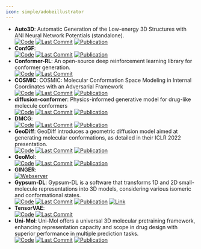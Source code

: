 ```yaml
---
icon: simple/adobeillustrator
---
```


- **Auto3D**: Automatic Generation of the Low-energy 3D Structures with ANI Neural Network Potentials (standalone).  
		[![Code](https://img.shields.io/github/stars/isayevlab/Auto3D_pkg?style=for-the-badge&logo=github)](https://github.com/isayevlab/Auto3D_pkg) [![Last Commit](https://img.shields.io/github/last-commit/isayevlab/Auto3D_pkg?style=for-the-badge&logo=github)](https://github.com/isayevlab/Auto3D_pkg) [![Publication](https://img.shields.io/badge/Publication-Citations:29-blue?style=for-the-badge&logo=bookstack)](https://doi.org/10.1021/acs.jcim.2c00817) 
- **ConfGF**:   
		[![Code](https://img.shields.io/github/stars/DeepGraphLearning/ConfGF?style=for-the-badge&logo=github)](https://github.com/DeepGraphLearning/ConfGF) [![Last Commit](https://img.shields.io/github/last-commit/DeepGraphLearning/ConfGF?style=for-the-badge&logo=github)](https://github.com/DeepGraphLearning/ConfGF) [![Publication](https://img.shields.io/badge/Publication-Citations:0-blue?style=for-the-badge&logo=bookstack)](https://doi.org/10.48550/arXiv.2105.03902) 
- **Conformer-RL**: An open-source deep reinforcement learning library for conformer generation.  
		[![Code](https://img.shields.io/github/stars/ZimmermanGroup/conformer-rl?style=for-the-badge&logo=github)](https://github.com/ZimmermanGroup/conformer-rl) [![Last Commit](https://img.shields.io/github/last-commit/ZimmermanGroup/conformer-rl?style=for-the-badge&logo=github)](https://github.com/ZimmermanGroup/conformer-rl) 
- **COSMIC**: COSMIC: Molecular Conformation Space Modeling in Internal Coordinates with an Adversarial Framework  
		[![Code](https://img.shields.io/github/stars/insilicomedicine/COSMIC?style=for-the-badge&logo=github)](https://github.com/insilicomedicine/COSMIC) [![Last Commit](https://img.shields.io/github/last-commit/insilicomedicine/COSMIC?style=for-the-badge&logo=github)](https://github.com/insilicomedicine/COSMIC) [![Publication](https://img.shields.io/badge/Publication-Citations:1-blue?style=for-the-badge&logo=bookstack)](https://doi.org/10.1021/acs.jcim.3c00989) 
- **diffusion-conformer**: Physics-informed generative model for drug-like molecule conformers  
		[![Code](https://img.shields.io/github/stars/nobiastx/diffusion-conformer?style=for-the-badge&logo=github)](https://github.com/nobiastx/diffusion-conformer) [![Last Commit](https://img.shields.io/github/last-commit/nobiastx/diffusion-conformer?style=for-the-badge&logo=github)](https://github.com/nobiastx/diffusion-conformer) [![Publication](https://img.shields.io/badge/Publication-Citations:N/A-blue?style=for-the-badge&logo=bookstack)](acs.jcim.3c01816) 
- **DMCG**:   
		[![Code](https://img.shields.io/github/stars/DirectMolecularConfGen/DMCG?style=for-the-badge&logo=github)](https://github.com/DirectMolecularConfGen/DMCG) [![Last Commit](https://img.shields.io/github/last-commit/DirectMolecularConfGen/DMCG?style=for-the-badge&logo=github)](https://github.com/DirectMolecularConfGen/DMCG) [![Publication](https://img.shields.io/badge/Publication-Citations:0-blue?style=for-the-badge&logo=bookstack)](https://doi.org/10.48550/arXiv.2202.01356) 
- **GeoDiff**: GeoDiff introduces a geometric diffusion model aimed at generating molecular conformations, as detailed in their ICLR 2022 presentation.  
		[![Code](https://img.shields.io/github/stars/MinkaiXu/GeoDiff?style=for-the-badge&logo=github)](https://github.com/MinkaiXu/GeoDiff) [![Last Commit](https://img.shields.io/github/last-commit/MinkaiXu/GeoDiff?style=for-the-badge&logo=github)](https://github.com/MinkaiXu/GeoDiff) [![Publication](https://img.shields.io/badge/Publication-Citations:0-blue?style=for-the-badge&logo=bookstack)](https://doi.org/10.48550/arXiv.2203.02923) 
- **GeoMol**:   
		[![Code](https://img.shields.io/github/stars/PattanaikL/GeoMol?style=for-the-badge&logo=github)](https://github.com/PattanaikL/GeoMol) [![Last Commit](https://img.shields.io/github/last-commit/PattanaikL/GeoMol?style=for-the-badge&logo=github)](https://github.com/PattanaikL/GeoMol) [![Publication](https://img.shields.io/badge/Publication-Citations:0-blue?style=for-the-badge&logo=bookstack)](https://doi.org/10.48550/arXiv.2106.07802) 
- **GINGER**:   
	[![Webserver](https://img.shields.io/badge/Webserver-online-brightgreen?style=for-the-badge&logo=cachet&logoColor=65FF8F)](https://www.molsoft.com/gingerdemo.html) 
- **Gypsum-DL**: Gypsum-DL is a software that transforms 1D and 2D small-molecule representations into 3D models, considering various isomeric and conformational states.  
		[![Code](https://img.shields.io/github/stars/durrantlab/gypsum_dl?style=for-the-badge&logo=github)](https://github.com/durrantlab/gypsum_dl/) [![Last Commit](https://img.shields.io/github/last-commit/durrantlab/gypsum_dl?style=for-the-badge&logo=github)](https://github.com/durrantlab/gypsum_dl/) [![Publication](https://img.shields.io/badge/Publication-Citations:56-blue?style=for-the-badge&logo=bookstack)](https://doi.org/10.1186/s13321-019-0358-3) [![Link](https://img.shields.io/badge/Link-online-brightgreen?style=for-the-badge&logo=cachet&logoColor=65FF8F)](https://durrantlab.pitt.edu/gypsum-dl/) 
- **TensorVAE**:   
		[![Code](https://img.shields.io/github/stars/yuh8/TensorVAE?style=for-the-badge&logo=github)](https://github.com/yuh8/TensorVAE) [![Last Commit](https://img.shields.io/github/last-commit/yuh8/TensorVAE?style=for-the-badge&logo=github)](https://github.com/yuh8/TensorVAE) 
- **Uni-Mol**: Uni-Mol offers a universal 3D molecular pretraining framework, enhancing representation capacity and scope in drug design with superior performance in multiple prediction tasks.  
		[![Code](https://img.shields.io/github/stars/deepmodeling/Uni-Mol?style=for-the-badge&logo=github)](https://github.com/deepmodeling/Uni-Mol) [![Last Commit](https://img.shields.io/github/last-commit/deepmodeling/Uni-Mol?style=for-the-badge&logo=github)](https://github.com/deepmodeling/Uni-Mol) [![Publication](https://img.shields.io/badge/Publication-Citations:N/A-blue?style=for-the-badge&logo=bookstack)](https://openreview.net/forum) 
